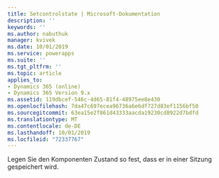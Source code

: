 ```yaml
---
title: Setcontrolstate | Microsoft-Dokumentation
description: ''
keywords: ''
ms.author: nabuthuk
manager: kvivek
ms.date: 10/01/2019
ms.service: powerapps
ms.suite: ''
ms.tgt_pltfrm: ''
ms.topic: article
applies_to:
- Dynamics 365 (online)
- Dynamics 365 Version 9.x
ms.assetid: 119dbcef-546c-4d65-81f4-48975ee8e430
ms.openlocfilehash: 7da47c697ecea96736a6e6df727d83ef1156bf50
ms.sourcegitcommit: 63ea15e2f861d43333aacda19230cd8922d7bdfd
ms.translationtype: MT
ms.contentlocale: de-DE
ms.lasthandoff: 10/01/2019
ms.locfileid: "72337767"
---
```

Legen Sie den Komponenten Zustand so fest, dass er in einer Sitzung gespeichert wird.
